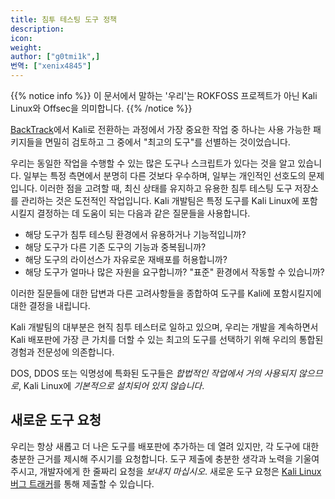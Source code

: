```yaml
---
title: 침투 테스팅 도구 정책
description:
icon:
weight:
author: ["g0tmi1k",]
번역: ["xenix4845"]
---
```

{{% notice info %}}
이 문서에서 말하는 '우리'는 ROKFOSS 프로젝트가 아닌 Kali Linux와 Offsec을 의미합니다.
{{% /notice %}}


[BackTrack](https://www.backtrack-linux.org/)에서 Kali로 전환하는 과정에서 가장 중요한 작업 중 하나는 사용 가능한 패키지들을 면밀히 검토하고 그 중에서 "최고의 도구"를 선별하는 것이었습니다.

우리는 동일한 작업을 수행할 수 있는 많은 도구나 스크립트가 있다는 것을 알고 있습니다. 일부는 특정 측면에서 분명히 다른 것보다 우수하며, 일부는 개인적인 선호도의 문제입니다. 이러한 점을 고려할 때, 최신 상태를 유지하고 유용한 침투 테스팅 도구 저장소를 관리하는 것은 도전적인 작업입니다. Kali 개발팀은 특정 도구를 Kali Linux에 포함시킬지 결정하는 데 도움이 되는 다음과 같은 질문들을 사용합니다.

- 해당 도구가 침투 테스팅 환경에서 유용하거나 기능적입니까?
- 해당 도구가 다른 기존 도구의 기능과 중복됩니까?
- 해당 도구의 라이선스가 자유로운 재배포를 허용합니까?
- 해당 도구가 얼마나 많은 자원을 요구합니까? "표준" 환경에서 작동할 수 있습니까?

이러한 질문들에 대한 답변과 다른 고려사항들을 종합하여 도구를 Kali에 포함시킬지에 대한 결정을 내립니다.

Kali 개발팀의 대부분은 현직 침투 테스터로 일하고 있으며, 우리는 개발을 계속하면서 Kali 배포판에 가장 큰 가치를 더할 수 있는 최고의 도구를 선택하기 위해 우리의 통합된 경험과 전문성에 의존합니다.

DOS, DDOS 또는 익명성에 특화된 도구들은 _합법적인 작업에서 거의 사용되지 않으므로_, Kali Linux에 _기본적으로 설치되어 있지 않습니다_.

## 새로운 도구 요청

우리는 항상 새롭고 더 나은 도구를 배포판에 추가하는 데 열려 있지만, 각 도구에 대한 충분한 근거를 제시해 주시기를 요청합니다. 도구 제출에 충분한 생각과 노력을 기울여 주시고, 개발자에게 한 줄짜리 요청을 _보내지 마십시오_. 새로운 도구 요청은 [Kali Linux 버그 트래커](https://bugs.kali.org/)를 통해 제출할 수 있습니다.
